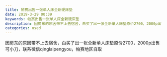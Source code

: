 ```yaml
---
title: 帕赛出售一张单人床全新硬床垫
date: 2019-3-29 00:39
keywords: 帕赛出售一张单人床全新硬床垫
description: 因房东的原因带不上去宿舍，白买了出一张全新单人床垫原价2700，2000p出售可小刀，联系微信qinglaipengyou，帕赛地区自取
categories: used
---
```

<td class="t_f" id="postmessage_3333821">

因房东的原因带不上去宿舍，白买了出一张全新单人床垫原价2700，2000p出售可小刀，联系微信qinglaipengyou，帕赛地区自取</td>
